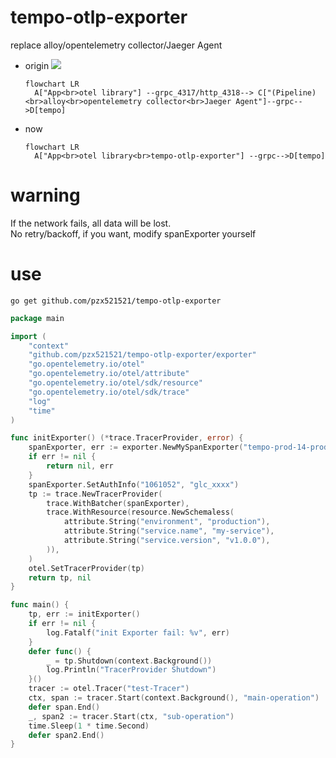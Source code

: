 # tempo-otlp-exporter
replace alloy/opentelemetry collector/Jaeger Agent
+ origin
![](https://grafana.com/docs/tempo/latest/getting-started/assets/tempo-get-started-overview.svg)
    ```mermaid
    flowchart LR
      A["App<br>otel library"] --grpc_4317/http_4318--> C["(Pipeline)<br>alloy<br>opentelemetry collector<br>Jaeger Agent"]--grpc-->D[tempo]
    ```
+ now
  ```mermaid
  flowchart LR
    A["App<br>otel library<br>tempo-otlp-exporter"] --grpc-->D[tempo]
  ```
# warning
If the network fails, all data will be lost.  
No retry/backoff, if you want, modify spanExporter yourself
# use
```shell
go get github.com/pzx521521/tempo-otlp-exporter
```
```go
package main

import (
	"context"
	"github.com/pzx521521/tempo-otlp-exporter/exporter"
	"go.opentelemetry.io/otel"
	"go.opentelemetry.io/otel/attribute"
	"go.opentelemetry.io/otel/sdk/resource"
	"go.opentelemetry.io/otel/sdk/trace"
	"log"
	"time"
)

func initExporter() (*trace.TracerProvider, error) {
	spanExporter, err := exporter.NewMySpanExporter("tempo-prod-14-prod-ap-southeast-1.grafana.net:443")
	if err != nil {
		return nil, err
	}
	spanExporter.SetAuthInfo("1061052", "glc_xxxx")
	tp := trace.NewTracerProvider(
		trace.WithBatcher(spanExporter),
		trace.WithResource(resource.NewSchemaless(
			attribute.String("environment", "production"),
			attribute.String("service.name", "my-service"),
			attribute.String("service.version", "v1.0.0"),
		)),
	)
	otel.SetTracerProvider(tp)
	return tp, nil
}

func main() {
	tp, err := initExporter()
	if err != nil {
		log.Fatalf("init Exporter fail: %v", err)
	}
	defer func() {
		_ = tp.Shutdown(context.Background())
		log.Println("TracerProvider Shutdown")
	}()
	tracer := otel.Tracer("test-Tracer")
	ctx, span := tracer.Start(context.Background(), "main-operation")
	defer span.End()
	_, span2 := tracer.Start(ctx, "sub-operation")
	time.Sleep(1 * time.Second)
	defer span2.End()
}

```  
